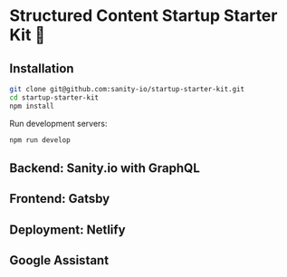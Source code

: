 # Structured Content Startup Starter Kit 🚀

## Installation

```sh
git clone git@github.com:sanity-io/startup-starter-kit.git
cd startup-starter-kit
npm install
```

Run development servers:

```sh
npm run develop
```

## Backend: Sanity.io with GraphQL

## Frontend: Gatsby

## Deployment: Netlify

## Google Assistant
